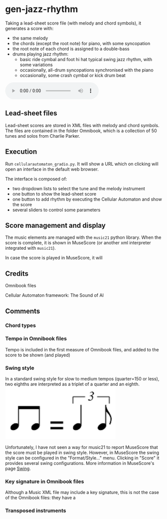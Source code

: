 # gen-jazz-rhythm
Taking a lead-sheet score file (with melody and chord symbols), it generates a score with: 
- the same melody
- the chords (except the root note) for piano, with some syncopation
- the root note of each chord is assigned to a double-bass
- drums playing jazz rhythm:
  - basic ride cymbal and foot hi hat typical swing jazz rhythm, with some variations
  - occasionally, all-drum syncopations synchronised with the piano
  - occasionally, some crash cymbal or kick drum beat

<audio controls>
  <source src="https://github.com/tu-usuario/tu-repo/raw/main/carpeta/audio.mp3" type="audio/mp3">
  Tu navegador no soporta el elemento de audio.
</audio>

## Lead-sheet files
Lead-sheet scores are stored in XML files with melody and chord symbols. The files are contained in the folder Omnibook, which is a collection of 50 tunes and solos from Charlie Parker.

## Execution
Run `cellularautomaton_gradio.py`. It will show a URL which on clicking will open an interface in the default web browser. 

The interface is composed of: 
- two dropdown lists to select the tune and the melody instrument
- one button to show the lead-sheet score
- one button to add rhythm by executing the Cellular Automaton and show the score
- several sliders to control some parameters

## Score management and display
The music elements are managed with the `music21` python library. When the score is complete, it is shown in MuseScore (or another xml interpreter integrated with `music21`). 

In case the score is played in MuseScore, it will

## Credits
Omnibook files

Cellular Automaton framework: The Sound of AI

## Comments
### Chord types

### Tempo in Omnibook files
Tempo is included in the first measure of Omnibook files, and added to the score to be shown (and played)

### Swing style
In a standard swing style for slow to medium tempos (quarter=150 or less), two eighths are interpreted as a triplet of a quarter and an eighth.
![](./standard_swing.png)

Unfortunately, I have not seen a way for music21 to report MuseScore that the score must be played in swing style. However, in MuseScore the swing style can be configured in the "Format/Style..." menu. Clicking in "Score" it provides several swing configurations.  More information in MuseScore's page [Swing](https://musescore.org/en/handbook/3/swing).

### Key signature in Omnibook files
Although a Music XML file may include a key signature, this is not the case of the Omnibook files: they have a 

### Transposed instruments